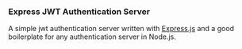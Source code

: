 ### Express JWT Authentication Server

A simple jwt authentication server written with [Express.js](http://expressjs.com/) and a good boilerplate for any authentication server in Node.js.

